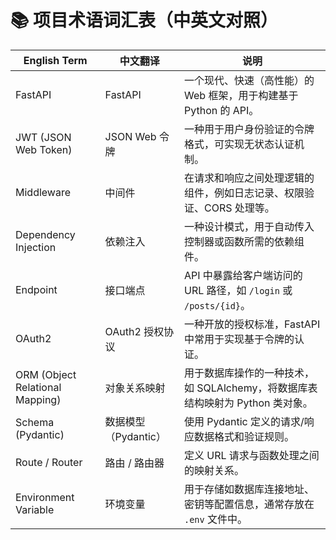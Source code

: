# 📚 项目术语词汇表（中英文对照）

| English Term         | 中文翻译             | 说明                                                                 |
|----------------------|----------------------|----------------------------------------------------------------------|
| FastAPI              | FastAPI              | 一个现代、快速（高性能）的 Web 框架，用于构建基于 Python 的 API。             |
| JWT (JSON Web Token) | JSON Web 令牌        | 一种用于用户身份验证的令牌格式，可实现无状态认证机制。                         |
| Middleware           | 中间件               | 在请求和响应之间处理逻辑的组件，例如日志记录、权限验证、CORS 处理等。         |
| Dependency Injection | 依赖注入             | 一种设计模式，用于自动传入控制器或函数所需的依赖组件。                        |
| Endpoint             | 接口端点             | API 中暴露给客户端访问的 URL 路径，如 `/login` 或 `/posts/{id}`。              |
| OAuth2               | OAuth2 授权协议       | 一种开放的授权标准，FastAPI 中常用于实现基于令牌的认证。                      |
| ORM (Object Relational Mapping) | 对象关系映射 | 用于数据库操作的一种技术，如 SQLAlchemy，将数据库表结构映射为 Python 类对象。 |
| Schema (Pydantic)    | 数据模型（Pydantic） | 使用 Pydantic 定义的请求/响应数据格式和验证规则。                            |
| Route / Router       | 路由 / 路由器         | 定义 URL 请求与函数处理之间的映射关系。                                      |
| Environment Variable | 环境变量             | 用于存储如数据库连接地址、密钥等配置信息，通常存放在 `.env` 文件中。           |
